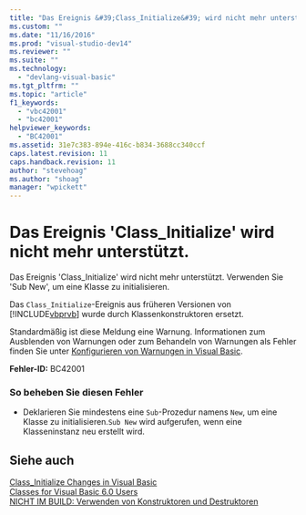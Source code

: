 ```yaml
---
title: "Das Ereignis &#39;Class_Initialize&#39; wird nicht mehr unterst&#252;tzt. | Microsoft Docs"
ms.custom: ""
ms.date: "11/16/2016"
ms.prod: "visual-studio-dev14"
ms.reviewer: ""
ms.suite: ""
ms.technology: 
  - "devlang-visual-basic"
ms.tgt_pltfrm: ""
ms.topic: "article"
f1_keywords: 
  - "vbc42001"
  - "bc42001"
helpviewer_keywords: 
  - "BC42001"
ms.assetid: 31e7c383-894e-416c-b834-3688cc340ccf
caps.latest.revision: 11
caps.handback.revision: 11
author: "stevehoag"
ms.author: "shoag"
manager: "wpickett"
---
```

# Das Ereignis &#39;Class_Initialize&#39; wird nicht mehr unterst&#252;tzt.
Das Ereignis 'Class\_Initialize' wird nicht mehr unterstützt. Verwenden Sie 'Sub New', um eine Klasse zu initialisieren.  
  
 Das `Class_Initialize`\-Ereignis aus früheren Versionen von [!INCLUDE[vbprvb](../../csharp/programming-guide/concepts/linq/includes/vbprvb_md.md)] wurde durch Klassenkonstruktoren ersetzt.  
  
 Standardmäßig ist diese Meldung eine Warnung. Informationen zum Ausblenden von Warnungen oder zum Behandeln von Warnungen als Fehler finden Sie unter [Konfigurieren von Warnungen in Visual Basic](/visual-studio/ide/configuring-warnings-in-visual-basic).  
  
 **Fehler\-ID:** BC42001  
  
### So beheben Sie diesen Fehler  
  
-   Deklarieren Sie mindestens eine `Sub`\-Prozedur namens `New`, um eine Klasse zu initialisieren.`Sub New` wird aufgerufen, wenn eine Klasseninstanz neu erstellt wird.  
  
## Siehe auch  
 [Class\_Initialize Changes in Visual Basic](http://msdn.microsoft.com/de-de/2cd023cf-2869-4836-b08d-43822294beeb)   
 [Classes for Visual Basic 6.0 Users](http://msdn.microsoft.com/de-de/d625222c-cd32-4c8d-b25c-ea71729b88b7)   
 [NICHT IM BUILD: Verwenden von Konstruktoren und Destruktoren](http://msdn.microsoft.com/de-de/548eebe1-86c4-4377-b2f5-447cb8be3d90)